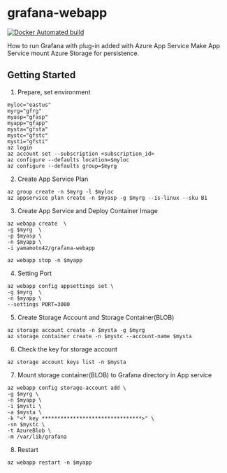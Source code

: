 # grafana-webapp
[![Docker Automated build](https://img.shields.io/docker/automated/yamamoto42/grafana-webapp.svg)](https://hub.docker.com/r/yamamoto42/grafana-webapp)

How to run Grafana with plug-in added with Azure App Service
Make App Service mount Azure Storage for persistence.

## Getting Started
1. Prepare, set environment
```
myloc="eastus"
myrg="gfrg"
myasp="gfasp"
myapp="gfapp"
mysta="gfsta"
mystc="gfstc"
mysti="gfsti"
az login
az account set --subscription <subscription_id>
az configure --defaults location=$myloc
az configure --defaults group=$myrg
```
2. Create App Service Plan
```
az group create -n $myrg -l $myloc
az appservice plan create -n $myasp -g $myrg --is-linux --sku B1
```
3. Create App Service and Deploy Container Image
```
az webapp create  \
-g $myrg  \
-p $myasp \
-n $myapp \
-i yamamoto42/grafana-webapp
```
```
az webapp stop -n $myapp
```
4. Setting Port
```
az webapp config appsettings set \
-g $myrg  \
-n $myapp \
--settings PORT=3000
```
5. Create Storage Account and Storage Container(BLOB)
```
az storage account create -n $mysta -g $myrg
az storage container create -n $mystc --account-name $mysta
```
6. Check the key for storage account
```
az storage account keys list -n $mysta
```
7. Mount storage container(BLOB) to Grafana directory in App service
```
az webapp config storage-account add \
-g $myrg \
-n $myapp \
-i $mysti \
-a $mysta \
-k "<* key ********************************>" \
-sn $mystc \
-t AzureBlob \
-m /var/lib/grafana
```
8. Restart
```
az webapp restart -n $myapp
```
